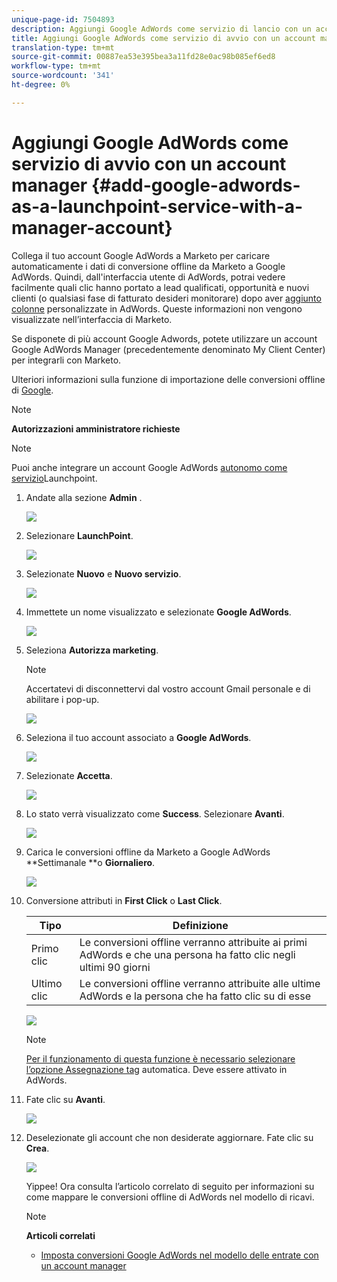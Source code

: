 ```yaml
---
unique-page-id: 7504893
description: Aggiungi Google AdWords come servizio di lancio con un account manager - Marketo Docs - Documentazione del prodotto
title: Aggiungi Google AdWords come servizio di avvio con un account manager
translation-type: tm+mt
source-git-commit: 00887ea53e395bea3a11fd28e0ac98b085ef6ed8
workflow-type: tm+mt
source-wordcount: '341'
ht-degree: 0%

---
```



# Aggiungi Google AdWords come servizio di avvio con un account manager {#add-google-adwords-as-a-launchpoint-service-with-a-manager-account}

Collega il tuo account Google AdWords a Marketo per caricare automaticamente i dati di conversione offline da Marketo a Google AdWords. Quindi, dall&#39;interfaccia utente di AdWords, potrai vedere facilmente quali clic hanno portato a lead qualificati, opportunità e nuovi clienti (o qualsiasi fase di fatturato desideri monitorare) dopo aver [aggiunto colonne](https://support.google.com/adwords/answer/3073556) personalizzate in AdWords. Queste informazioni non vengono visualizzate nell’interfaccia di Marketo.

Se disponete di più account Google Adwords, potete utilizzare un account [](https://www.google.com/adwords/manager-accounts/) Google AdWords Manager (precedentemente denominato My Client Center) per integrarli con Marketo.

Ulteriori informazioni sulla funzione di importazione delle conversioni offline di [Google](https://support.google.com/adwords/answer/2998031?hl=en).

>[!NOTE]
>
>**Autorizzazioni amministratore richieste**

>[!NOTE]
>
>Puoi anche integrare un account Google AdWords [autonomo come servizio](add-google-adwords-as-a-launchpoint-service.md)Launchpoint.

1. Andate alla sezione **Admin** .

   ![](assets/login-admin-1.png)

1. Selezionare **LaunchPoint**.

   ![](assets/image2014-12-5-14-3a35-3a27.png)

1. Selezionate **Nuovo** e **Nuovo servizio**.

   ![](assets/image2015-2-23-14-3a54-3a50.png)

1. Immettete un nome visualizzato e selezionate **Google AdWords**.

   ![](assets/new-service-google-1.png)

1. Seleziona **Autorizza marketing**.

   >[!NOTE]
   >
   >Accertatevi di disconnettervi dal vostro account Gmail personale e di abilitare i pop-up.

   ![](assets/image2015-2-26-20-3a54-3a1.png)

1. Seleziona il tuo account associato a **Google AdWords**.

   ![](assets/image2015-2-23-15-3a31-3a16.png)

1. Selezionate **Accetta**.

   ![](assets/image2015-2-23-16-3a32-3a45.png)

1. Lo stato verrà visualizzato come **Success**. Selezionare **Avanti**.

   ![](assets/image2015-2-26-20-3a55-3a21.png)

1. Carica le conversioni offline da Marketo a Google AdWords **Settimanale **o **Giornaliero**.

   ![](assets/image2015-3-27-14-3a7-3a45.png)

1. Conversione attributi in **First Click** o **Last Click**.

   | Tipo | Definizione |
   |---|---|
   | Primo clic | Le conversioni offline verranno attribuite ai primi AdWords e che una persona ha fatto clic negli ultimi 90 giorni |
   | Ultimo clic | Le conversioni offline verranno attribuite alle ultime AdWords e la persona che ha fatto clic su di esse |

   ![](assets/image2015-3-27-14-3a10-3a46.png)

   >[!NOTE]
   >
   >[Per il funzionamento di questa funzione è necessario selezionare l’opzione Assegnazione tag](https://support.google.com/adwords/answer/1752125?hl=en) automatica. Deve essere attivato in AdWords.

1. Fate clic su **Avanti**.

   ![](assets/image2015-3-27-14-3a11-3a31.png)

1. Deselezionate gli account che non desiderate aggiornare. Fate clic su **Crea**.

   ![](assets/image2015-3-27-14-3a12-3a51.png)

   Yippee! Ora consulta l’articolo correlato di seguito per informazioni su come mappare le conversioni offline di AdWords nel modello di ricavi.

   >[!NOTE]
   >
   >**Articoli correlati**
   >
   >    
   >    
   >    * [Imposta conversioni Google AdWords nel modello delle entrate con un account manager](../../../product-docs/reporting/revenue-cycle-analytics/revenue-cycle-models/set-google-adwords-conversions-in-the-revenue-model-with-a-manager-account.md)


